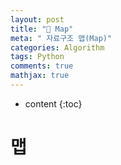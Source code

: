 ```yaml
---
layout: post
title: "💾 Map"
meta: " 자료구조 맵(Map)"
categories: Algorithm
tags: Python
comments: true
mathjax: true
---
```




* content
{:toc}
# 맵

